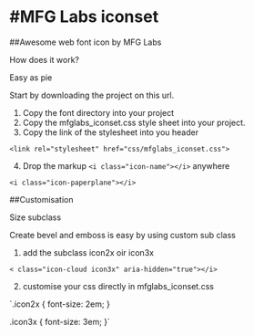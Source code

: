 #MFG Labs iconset
===============

##Awesome web font icon by MFG Labs

How does it work?

Easy as pie

Start by downloading the project on this url.

1. Copy the font directory into your project
2. Copy the mfglabs_iconset.css style sheet into your project.
3. Copy the link of the stylesheet into you header


`<link rel="stylesheet" href="css/mfglabs_iconset.css">`
        
4. Drop the markup `<i class="icon-name"></i>` anywhere


`<i class="icon-paperplane"></i>`


##Customisation

Size subclass

Create bevel and emboss is easy by using custom sub class

  
1. add the subclass icon2x oir icon3x


`< class="icon-cloud icon3x" aria-hidden="true"></i>`
        
2. customise your css directly in mfglabs_iconset.css


`.icon2x { font-size: 2em; }

.icon3x { font-size: 3em; }`
                
